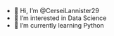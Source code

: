 - 👋 Hi, I’m @CerseiLannister29
- 👀 I’m interested in Data Science
- 🌱 I’m currently learning Python
